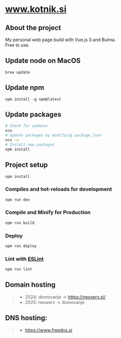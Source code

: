 # www.kotnik.si

## About the project
My personal web page build with Vue.js 3 and Bulma.  
Free to use.

## Update node on MacOS
```
brew update
```

## Update npm
```
npm install -g npm@latest
```

## Update packages
```sh
# Check for updates
ncu
# Update packages by modifying package.json
ncu -u
# Install new packages
npm install
```

## Project setup
```sh
npm install
```

### Compiles and hot-reloads for development
```sh
npm run dev
```

### Compile and Minify for Production

```sh
npm run build
```

### Deploy
```sh
npm run deploy
```

### Lint with [ESLint](https://eslint.org/)

```sh
npm run lint
```

## Domain hosting
>- 2024: domovanje -> https://neoserv.si/
>- 2025: neoserv -> domovanje

## DNS hosting:
>- https://www.freedns.si
